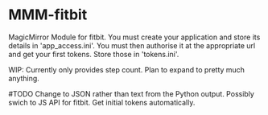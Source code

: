 # MMM-fitbit
MagicMirror Module for fitbit. You must create your application and store its details in 'app_access.ini'. You must then authorise it at the appropriate url and get your first tokens. Store those in 'tokens.ini'.

WIP: Currently only provides step count. Plan to expand to pretty much anything.

#TODO
Change to JSON rather than text from the Python output.
Possibly swich to JS API for fitbit.
Get initial tokens automatically.
